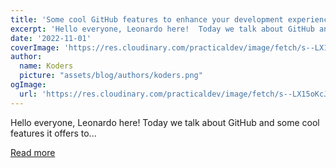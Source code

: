 ```yaml
---
title: 'Some cool GitHub features to enhance your development experience'
excerpt: 'Hello everyone, Leonardo here!  Today we talk about GitHub and some cool features it offers to...'
date: '2022-11-01'
coverImage: 'https://res.cloudinary.com/practicaldev/image/fetch/s--LX15oKcJ--/c_imagga_scale,f_auto,fl_progressive,h_420,q_auto,w_1000/https://dev-to-uploads.s3.amazonaws.com/uploads/articles/jd6gni57p4ceo56x9sty.png'
author:
  name: Koders
  picture: "assets/blog/authors/koders.png"
ogImage:
  url: 'https://res.cloudinary.com/practicaldev/image/fetch/s--LX15oKcJ--/c_imagga_scale,f_auto,fl_progressive,h_420,q_auto,w_1000/https://dev-to-uploads.s3.amazonaws.com/uploads/articles/jd6gni57p4ceo56x9sty.png'
---
```


Hello everyone, Leonardo here!  Today we talk about GitHub and some cool features it offers to...

[Read more](https://dev.to/this-is-learning/some-cool-github-features-to-enhance-your-development-experience-2fj9)
